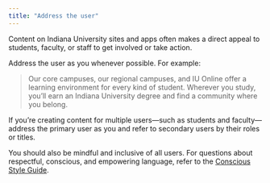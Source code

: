 ```yaml
---
title: "Address the user"
---
```

Content on Indiana University sites and apps often makes a direct appeal to students, faculty, or staff to get involved or take action.

Address the user as you whenever possible. For example:

> Our core campuses, our regional campuses, and IU Online offer a learning environment for every kind of student. Wherever you study, you’ll earn an Indiana University degree and find a community where you belong.

If you’re creating content for multiple users—such as students and faculty—address the primary user as you and refer to secondary users by their roles or titles.

You should also be mindful and inclusive of all users. For questions about respectful, conscious, and empowering language, refer to the [Conscious Style Guide](http://consciousstyleguide.com/).
